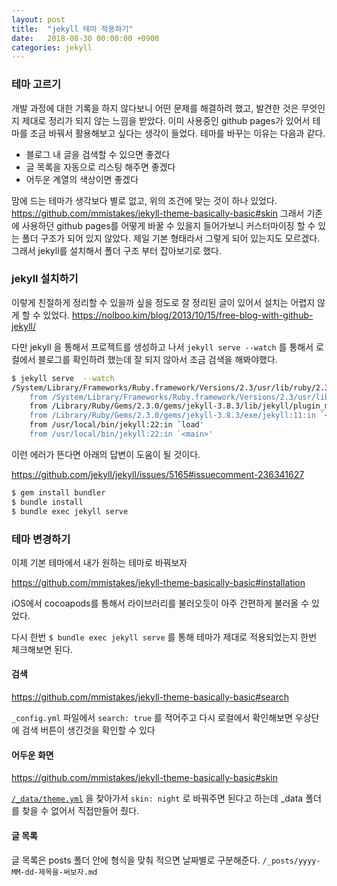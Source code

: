 ```yaml
---
layout: post
title:  "jekyll 테마 적용하기"
date:   2018-08-30 00:00:00 +0900
categories: jekyll
---
```

### 테마 고르기
개발 과정에 대한 기록을 하지 않다보니 어떤 문제를 해결하려 했고, 발견한 것은 무엇인지 제대로 정리가 되지 않는 느낌을 받았다. 이미 사용중인 github pages가 있어서 테마를 조금 바꿔서 활용해보고 싶다는 생각이 들었다. 테마를 바꾸는 이유는 다음과 같다.

* 블로그 내 글을 검색할 수 있으면 좋겠다
* 글 목록을 자동으로 리스팅 해주면 좋겠다
* 어두운 계열의 색상이면 좋겠다

맘에 드는 테마가 생각보다 별로 없고, 위의 조건에 맞는 것이 하나 있었다. https://github.com/mmistakes/jekyll-theme-basically-basic#skin 그래서 기존에 사용하던 github pages를 어떻게 바꿀 수 있을지 들어가보니 커스터마이징 할 수 있는 폴더 구조가 되어 있지 않았다. 제일 기본 형태라서 그렇게 되어 있는지도 모르겠다. 그래서 jekyll를 설치해서 폴더 구조 부터 잡아보기로 했다.

### jekyll 설치하기

이렇게 친절하게 정리할 수 있을까 싶을 정도로 잘 정리된 글이 있어서 설치는 어렵지 않게 할 수 있었다. https://nolboo.kim/blog/2013/10/15/free-blog-with-github-jekyll/  

다만 jekyll 을 통해서 프로젝트를 생성하고 나서 `jekyll serve --watch` 를 통해서 로컬에서 블로그를 확인하려 했는데 잘 되지 않아서 조금 검색을 해봐야했다. 

```bash
$ jekyll serve  --watch
/System/Library/Frameworks/Ruby.framework/Versions/2.3/usr/lib/ruby/2.3.0/rubygems/core_ext/kernel_require.rb:55:in `require': cannot load such file -- bundler (LoadError)
	from /System/Library/Frameworks/Ruby.framework/Versions/2.3/usr/lib/ruby/2.3.0/rubygems/core_ext/kernel_require.rb:55:in `require'
	from /Library/Ruby/Gems/2.3.0/gems/jekyll-3.8.3/lib/jekyll/plugin_manager.rb:48:in `require_from_bundler'
	from /Library/Ruby/Gems/2.3.0/gems/jekyll-3.8.3/exe/jekyll:11:in `<top (required)>'
	from /usr/local/bin/jekyll:22:in `load'
	from /usr/local/bin/jekyll:22:in `<main>'
```

이런 에러가 뜬다면 아래의 답변이 도움이 될 것이다.

https://github.com/jekyll/jekyll/issues/5165#issuecomment-236341627 

```bash
$ gem install bundler
$ bundle install
$ bundle exec jekyll serve
```

### 테마 변경하기 

이제 기본 테마에서 내가 원하는 테마로 바꿔보자

https://github.com/mmistakes/jekyll-theme-basically-basic#installation

iOS에서 cocoapods를 통해서 라이브러리를 불러오듯이 아주 간편하게 불러올 수 있었다.

다시 한번 `$ bundle exec jekyll serve` 를 통해 테마가 제대로 적용되었는지 한번 체크해보면 된다.

#### 검색

https://github.com/mmistakes/jekyll-theme-basically-basic#search

`_config.yml` 파일에서 `search: true` 를 적어주고 다시 로컬에서 확인해보면 우상단에 검색 버튼이 생긴것을 확인할 수 있다

#### 어두운 화면

https://github.com/mmistakes/jekyll-theme-basically-basic#skin

[`/_data/theme.yml`](https://github.com/mmistakes/jekyll-theme-basically-basic/blob/master/_data/theme.yml) 을 찾아가서 `skin: night` 로 바꿔주면 된다고 하는데 _data 폴더를 찾을 수 없어서 직접만들어 줬다.

#### 글 목록 

글 목록은 posts 폴더 안에 형식을 맞춰 적으면 날짜별로 구분해준다. `/_posts/yyyy-MM-dd-제목을-써보자.md` 
